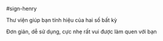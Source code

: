 
#sign-henry

Thư viện giúp bạn tính hiệu của hai số bất kỳ

Đơn giản, dễ sử dụng, cực nhẹ rất vui được làm quen với bạn

